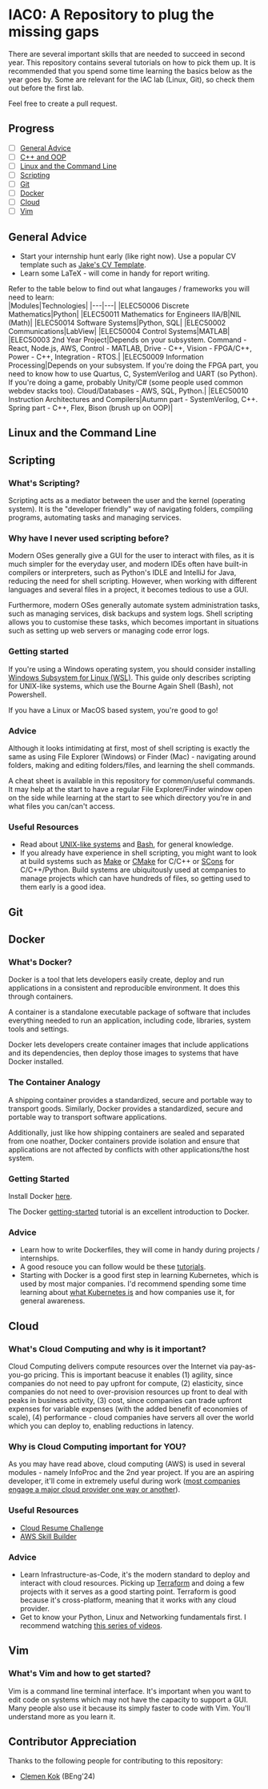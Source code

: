 # IAC0: A Repository to plug the missing gaps

There are several important skills that are needed to succeed in second year. This repository contains several tutorials on how to pick them up. It is recommended that you spend some time learning the basics below as the year goes by. Some are relevant for the IAC lab (Linux, Git), so check them out before the first lab.

Feel free to create a pull request.

## Progress

- [ ] [General Advice](#general-advice)
- [ ] [C++ and OOP](#cpp-and-oop)
- [ ] [Linux and the Command Line](#linux-and-the-command-line)
- [ ] [Scripting](#scripting)
- [ ] [Git](#git)
- [ ] [Docker](#docker)
- [ ] [Cloud](#cloud)
- [ ] [Vim](#vim)

## General Advice

- Start your internship hunt early (like right now). Use a popular CV template such as [Jake's CV Template](https://www.overleaf.com/latex/templates/jakes-resume/syzfjbzwjncs).  
- Learn some LaTeX - will come in handy for report writing.

Refer to the table below to find out what langauges / frameworks you will need to learn:  
|Modules|Technologies|
|---|---|
|ELEC50006 Discrete Mathematics|Python|
|ELEC50011 Mathematics for Engineers IIA/B|NIL (Math)|
|ELEC50014 Software Systems|Python, SQL|
|ELEC50002 Communications|LabView|
|ELEC50004 Control Systems|MATLAB|
|ELEC50003 2nd Year Project|Depends on your subsystem. Command - React, Node.js, AWS, Control - MATLAB, Drive - C++, Vision - FPGA/C++, Power - C++, Integration - RTOS.|
|ELEC50009 Information Processing|Depends on your subsystem. If you're doing the FPGA part, you need to know how to use Quartus, C, SystemVerilog and UART (so Python). If you're doing a game, probably Unity/C# (some people used common webdev stacks too). Cloud/Databases - AWS, SQL, Python.|
|ELEC50010 Instruction Architectures and Compilers|Autumn part - SystemVerilog, C++. Spring part - C++, Flex, Bison (brush up on OOP)|

## Linux and the Command Line

## Scripting

### What's Scripting?

Scripting acts as a mediator between the user and the kernel (operating system). It is the "developer friendly" way of navigating folders, compiling programs, automating tasks and managing services.

### Why have I never used scripting before?

Modern OSes generally give a GUI for the user to interact with files, as it is much simpler for the everyday user, and modern IDEs often have built-in compilers or interpreters, such as Python's IDLE and IntelliJ for Java, reducing the need for shell scripting. However, when working with different languages and several files in a project, it becomes tedious to use a GUI. 

Furthermore, modern OSes generally automate system administration tasks, such as managing services, disk backups and system logs. Shell scripting allows you to customise these tasks, which becomes important in situations such as setting up web servers or managing code error logs.

### Getting started

If you're using a Windows operating system, you should consider installing [Windows Subsystem for Linux (WSL)](https://learn.microsoft.com/en-us/windows/wsl/install). This guide only describes scripting for UNIX-like systems, which use the Bourne Again Shell (Bash), not Powershell.

If you have a Linux or MacOS based system, you're good to go!

### Advice

Although it looks intimidating at first, most of shell scripting is exactly the same as using File Explorer (Windows) or Finder (Mac) - navigating around folders, making and editing folders/files, and learning the shell commands.  

A cheat sheet is available in this repository for common/useful commands. It may help at the start to have a regular File Explorer/Finder window open on the side while learning at the start to see which directory you're in and what files you can/can't access.

### Useful Resources

- Read about [UNIX-like systems](https://en.wikipedia.org/wiki/Unix-like) and [Bash](https://en.wikipedia.org/wiki/Bash_(Unix_shell)), for general knowledge. 
- If you already have experience in shell scripting, you might want to look at build systems such as [Make](https://makefiletutorial.com/) or [CMake](https://cmake.org/cmake/help/latest/guide/tutorial/index.html) for C/C++ or [SCons](https://scons.org/doc/2.3.0/HTML/scons-user/c258.html) for C/C++/Python. Build systems are ubiquitously used at companies to manage projects which can have hundreds of files, so getting used to them early is a good idea. 

## Git

## Docker

### What's Docker?

Docker is a tool that lets developers easily create, deploy and run applications in a consistent and reproducible environment. It does this through containers.  

A container is a standalone executable package of software that includes everything needed to run an application, including code, libraries, system tools and settings.  

Docker lets developers create container images that include applications and its dependencies, then deploy those images to systems that have Docker installed.

### The Container Analogy

A shipping container provides a standardized, secure and portable way to transport goods. Similarly, Docker provides a standardized, secure and portable way to transport software applications.

Additionally, just like how shipping containers are sealed and separated from one noather, Docker containers provide isolation and ensure that applications are not affected by conflicts with other applications/the host system.

### Getting Started

Install Docker [here](https://www.docker.com/).

The Docker [getting-started](https://docs.docker.com/get-started/02_our_app/) tutorial is an excellent introduction to Docker.  

### Advice

- Learn how to write Dockerfiles, they will come in handy during projects / internships.
- A good resouce you can follow would be these [tutorials](https://www.bogotobogo.com/index.php).
- Starting with Docker is a good first step in learning Kubernetes, which is used by most major companies. I'd recommend spending some time learning about [what Kubernetes is](https://kubernetes.io/docs/concepts/overview/) and how companies use it, for general awareness.

## Cloud

### What's Cloud Computing and why is it important?

Cloud Computing delivers compute resources over the Internet via pay-as-you-go pricing. This is important beacuse it enables (1) agility, since companies do not need to pay upfront for compute, (2) elasticity, since companies do not need to over-provision resources up front to deal with peaks in business activity, (3) cost, since companies can trade upfront expenses for variable expenses (with the added benefit of economies of scale), (4) performance - cloud companies have servers all over the world which you can deploy to, enabling reductions in latency.  

### Why is Cloud Computing important for YOU?

As you may have read above, cloud computing (AWS) is used in several modules - namely InfoProc and the 2nd year project. If you are an aspiring developer, it'll come in extremely useful during work ([most companies engage a major cloud provider one way or another](https://aws.amazon.com/industries/?nc2=h_ql_sol_ind_id)).    

### Useful Resources

- [Cloud Resume Challenge](https://cloudresumechallenge.dev/)
- [AWS Skill Builder](https://skillbuilder.aws/)

### Advice

- Learn Infrastructure-as-Code, it's the modern standard to deploy and interact with cloud resources. Picking up [Terraform](https://developer.hashicorp.com/terraform/tutorials/aws-get-started/infrastructure-as-code) and doing a few projects with it serves as a good starting point. Terraform is good because it's cross-platform, meaning that it works with any cloud provider.
- Get to know your Python, Linux and Networking fundamentals first. I recommend watching [this series of videos](https://learn.cantrill.io/p/tech-fundamentals).

## Vim 

### What's Vim and how to get started?

Vim is a command line terminal interface. It's important when you want to edit code on systems which may not have the capacity to support a GUI. Many people also use it because its simply faster to code with Vim. You'll understand more as you learn it.  

## Contributor Appreciation

Thanks to the following people for contributing to this repository:

- [Clemen Kok](https://clemenkok.com/) (BEng'24)
